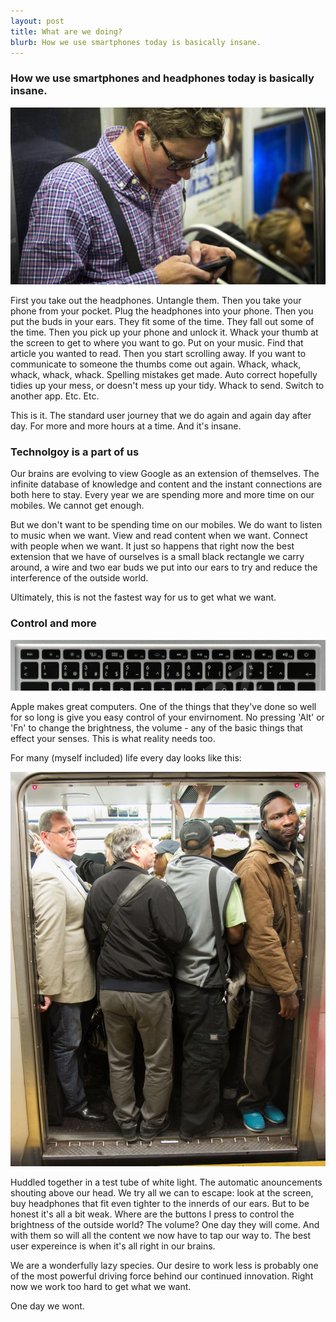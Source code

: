```yaml
---
layout: post
title: What are we doing?
blurb: How we use smartphones today is basically insane.
---
```


<h3>How we use smartphones and headphones today is basically insane.</h3>

<img src="/images/tubeman.jpg">

First you take out the headphones. Untangle them. Then you take your phone from your pocket. Plug the headphones into your phone. Then you put the buds in your ears. They fit some of the time. They fall out some of the time. Then you pick up your phone and unlock it. Whack your thumb at the screen to get to where you want to go. Put on your music. Find that article you wanted to read. Then you start scrolling away. If you want to communicate to someone the thumbs come out again. Whack, whack, whack, whack, whack. Spelling mistakes get made. Auto correct hopefully tidies up your mess, or doesn't mess up your tidy. Whack to send. Switch to another app. Etc. Etc.

This is it. The standard user journey that we do again and again day after day. For more and more hours at a time. And it's insane. 

<h3>Technolgoy is a part of us</h3>

Our brains are evolving to view Google as an extension of themselves. The infinite database of knowledge and content and the instant connections are both here to stay. Every year we are spending more and more time on our mobiles. We cannot get enough.

But we don't want to be spending time on our mobiles. We do want to listen to music when we want. View and read content when we want. Connect with people when we want. It just so happens that right now the best extension that we have of ourselves is a small black rectangle we carry around, a wire and two ear buds we put into our ears to try and reduce the interference of the outside world. 

Ultimately, this is not the fastest way for us to get what we want.

<h3>Control and more</h3>

<img src="/images/applekeyboard.png">

Apple makes great computers. One of the things that they've done so well for so long is give you easy control of your envirnoment. No pressing 'Alt' or 'Fn' to change the brightness, the volume - any of the basic things that effect your senses. This is what reality needs too. 

For many (myself included) life every day looks like this:

<img src="/images/tubelife.jpg">

Huddled together in a test tube of white light. The automatic anouncements shouting above our head. We try all we can to escape: look at the screen, buy headphones that fit even tighter to the innerds of our ears. But to be honest it's all a bit weak. Where are the buttons I press to control the brightness of the outside world? The volume? One day they will come. And with them so will all the content we now have to tap our way to. The best user expereince is when it's all right in our brains. 

We are a wonderfully lazy species. Our desire to work less is probably one of the most powerful driving force behind our continued innovation. Right now we work too hard to get what we want. 

One day we wont.



